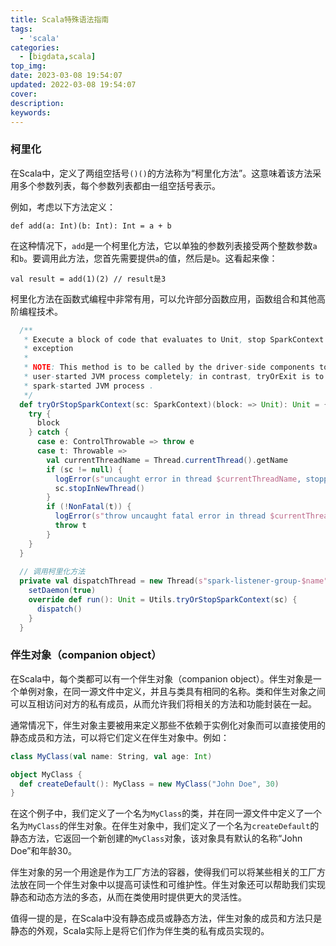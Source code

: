 ```yaml
---
title: Scala特殊语法指南
tags:
  - 'scala'
categories:
  - [bigdata,scala]
top_img: 
date: 2023-03-08 19:54:07
updated: 2022-03-08 19:54:07
cover:
description:
keywords:
---
```


### 柯里化

在Scala中，定义了两组空括号`()()`的方法称为“柯里化方法”。这意味着该方法采用多个参数列表，每个参数列表都由一组空括号表示。

例如，考虑以下方法定义：

```
def add(a: Int)(b: Int): Int = a + b
```

在这种情况下，`add`是一个柯里化方法，它以单独的参数列表接受两个整数参数`a`和`b`。要调用此方法，您首先需要提供`a`的值，然后是`b`。这看起来像：

```
val result = add(1)(2) // result是3
```

柯里化方法在函数式编程中非常有用，可以允许部分函数应用，函数组合和其他高阶编程技术。

```scala
  /**
   * Execute a block of code that evaluates to Unit, stop SparkContext if there is any uncaught
   * exception
   *
   * NOTE: This method is to be called by the driver-side components to avoid stopping the
   * user-started JVM process completely; in contrast, tryOrExit is to be called in the
   * spark-started JVM process .
   */
  def tryOrStopSparkContext(sc: SparkContext)(block: => Unit): Unit = {
    try {
      block
    } catch {
      case e: ControlThrowable => throw e
      case t: Throwable =>
        val currentThreadName = Thread.currentThread().getName
        if (sc != null) {
          logError(s"uncaught error in thread $currentThreadName, stopping SparkContext", t)
          sc.stopInNewThread()
        }
        if (!NonFatal(t)) {
          logError(s"throw uncaught fatal error in thread $currentThreadName", t)
          throw t
        }
    }
  }
  
  // 调用柯里化方法
  private val dispatchThread = new Thread(s"spark-listener-group-$name") {
    setDaemon(true)
    override def run(): Unit = Utils.tryOrStopSparkContext(sc) {
      dispatch()
    }
  }
```



### 伴生对象（companion object）

在Scala中，每个类都可以有一个伴生对象（companion object）。伴生对象是一个单例对象，在同一源文件中定义，并且与类具有相同的名称。类和伴生对象之间可以互相访问对方的私有成员，从而允许我们将相关的方法和功能封装在一起。

通常情况下，伴生对象主要被用来定义那些不依赖于实例化对象而可以直接使用的静态成员和方法，可以将它们定义在伴生对象中。例如：

```scala
class MyClass(val name: String, val age: Int)

object MyClass {
  def createDefault(): MyClass = new MyClass("John Doe", 30)
}
```

在这个例子中，我们定义了一个名为`MyClass`的类，并在同一源文件中定义了一个名为`MyClass`的伴生对象。在伴生对象中，我们定义了一个名为`createDefault`的静态方法，它返回一个新创建的`MyClass`对象，该对象具有默认的名称“John Doe”和年龄30。

伴生对象的另一个用途是作为工厂方法的容器，使得我们可以将某些相关的工厂方法放在同一个伴生对象中以提高可读性和可维护性。伴生对象还可以帮助我们实现静态和动态方法的多态，从而在类使用时提供更大的灵活性。

值得一提的是，在Scala中没有静态成员或静态方法，伴生对象的成员和方法只是静态的外观，Scala实际上是将它们作为伴生类的私有成员实现的。
